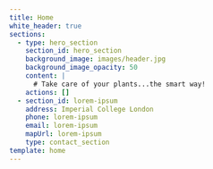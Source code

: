 ```yaml
---
title: Home
white_header: true
sections:
  - type: hero_section
    section_id: hero_section
    background_image: images/header.jpg
    background_image_opacity: 50
    content: |
      # Take care of your plants...the smart way!
    actions: []
  - section_id: lorem-ipsum
    address: Imperial College London
    phone: lorem-ipsum
    email: lorem-ipsum
    mapUrl: lorem-ipsum
    type: contact_section
template: home
---
```

